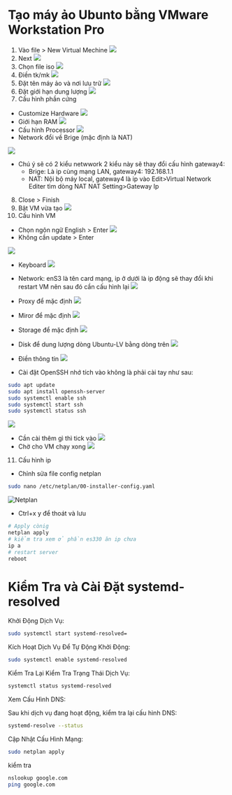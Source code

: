 # Tạo máy ảo Ubunto bằng VMware Workstation Pro

1. Vào file > New Virtual Mechine
![](./image/s1.png)
2. Next
![](./image/s2.png)
3. Chọn file iso
![](./image/s3.png)
4. Điền tk/mk
![](./image/s4.png)
5. Đặt tên máy ảo và nơi lưu trữ
![](./image/s5.png)
6. Đặt giới hạn dung lượng
![](./image/s7.png)
7. Cấu hình phần cứng

- Customize Hardware
![](./image/s7-1.png)
- Giới hạn RAM
![](./image/s7-2.png)
- Cấu hình Processor
![](./image/s7-3.png)
- Network đổi về Brige (mặc định là NAT)

![](./image/s7-4.png)

- Chú ý sẽ có 2 kiểu netwwork 2 kiểu này sẽ thay đổi cấu hình gateway4:
  - Brige: Là ip cùng mạng LAN, gateway4: 192.168.1.1
  - NAT: Nội bộ máy local, gateway4 là ip vào Edit>Virtual Network Editer tìm dòng NAT NAT Setting>Gateway Ip

8. Close > Finish
9. Bật VM vừa tạo
![](./image/s9.png)
10. Cấu hình VM

- Chọn ngôn ngữ English > Enter
![](./image/s10-1.png)
- Không cần update > Enter

![](./image/s10-2.png)

- Keyboard
![](./image/s10-3.png)

- Network: enS3 là tên card mạng, ip ở dưới là ip động sẽ thay đổi khi restart VM nên sau đó cần cấu hình lại
![](./image/s10-4.png)

- Proxy để mặc định
![](./image/s10-5.png)

- Miror để mặc định
![](./image/s10-6.png)

- Storage để mặc định
![](./image/s10-7.png)
- Disk để dung lượng dòng Ubuntu-LV bằng dòng trên
![](./image/s10-8.png)
- Điền thông tin
![](./image/s10-9.png)
- Cài đặt OpenSSH nhớ tích vào không là phải cài tay như sau:

``` sh
sudo apt update
sudo apt install openssh-server
sudo systemctl enable ssh
sudo systemctl start ssh
sudo systemctl status ssh
```

![](./image/s10-10.png)

- Cần cài thêm gì thì tick vào
![](./image/s10-11.png)
- Chờ cho VM chạy xong
![](./image/s10-12.png)

11. Cấu hình ip

- Chỉnh sửa file config netplan

``` sh
sudo nano /etc/netplan/00-installer-config.yaml
```

![Netplan](./image/netplan.png)

- Ctrl+x y để thoát và lưu

``` sh
# Apply cònig
netplan apply
# kiểm tra xem ở phần es330 ăn ip chưa
ip a
# restart server
reboot
```

# Kiểm Tra và Cài Đặt systemd-resolved

Khởi Động Dịch Vụ:

``` sh
sudo systemctl start systemd-resolved=
```

Kích Hoạt Dịch Vụ Để Tự Động Khởi Động:

``` sh
sudo systemctl enable systemd-resolved
```

 Kiểm Tra Lại
Kiểm Tra Trạng Thái Dịch Vụ:

``` sh
systemctl status systemd-resolved
```

Xem Cấu Hình DNS:

Sau khi dịch vụ đang hoạt động, kiểm tra lại cấu hình DNS:

``` sh
systemd-resolve --status
```

Cập Nhật Cấu Hình Mạng:

``` sh
sudo netplan apply
```

kiểm tra

``` sh
nslookup google.com
ping google.com
```
